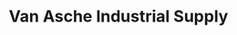 ---
title: "Van Asche Industrial Supply"
url: /siloam-springs/van-asche-industrial-supply/
shop: Baustoffe
---